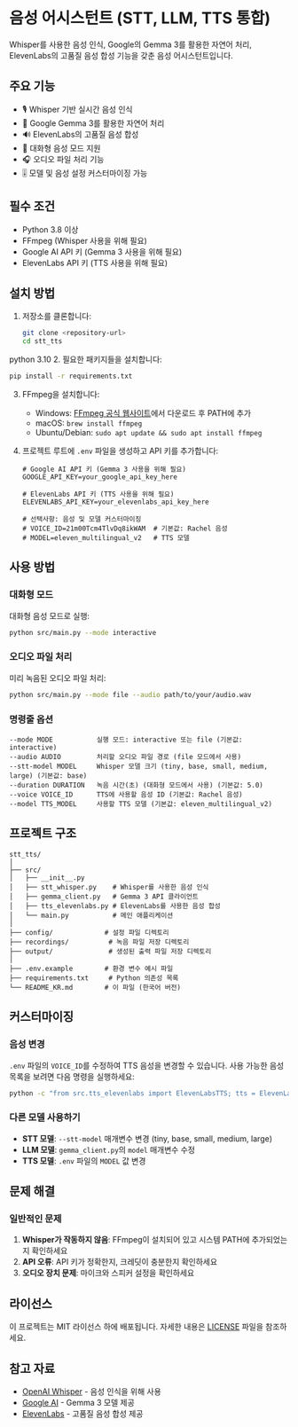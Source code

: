 # 음성 어시스턴트 (STT, LLM, TTS 통합)

Whisper를 사용한 음성 인식, Google의 Gemma 3를 활용한 자연어 처리, ElevenLabs의 고품질 음성 합성 기능을 갖춘 음성 어시스턴트입니다.

## 주요 기능

- 🎙️ Whisper 기반 실시간 음성 인식
- 🧠 Google Gemma 3를 활용한 자연어 처리
- 🔊 ElevenLabs의 고품질 음성 합성
- 💬 대화형 음성 모드 지원
- 🎧 오디오 파일 처리 기능
- 🎚️ 모델 및 음성 설정 커스터마이징 가능

## 필수 조건

- Python 3.8 이상
- FFmpeg (Whisper 사용을 위해 필요)
- Google AI API 키 (Gemma 3 사용을 위해 필요)
- ElevenLabs API 키 (TTS 사용을 위해 필요)

## 설치 방법

1. 저장소를 클론합니다:
   ```bash
   git clone <repository-url>
   cd stt_tts
   ```

python 3.10
2. 필요한 패키지들을 설치합니다:
   ```bash
   pip install -r requirements.txt
   ```

3. FFmpeg을 설치합니다:
   - Windows: [FFmpeg 공식 웹사이트](https://ffmpeg.org/download.html)에서 다운로드 후 PATH에 추가
   - macOS: `brew install ffmpeg`
   - Ubuntu/Debian: `sudo apt update && sudo apt install ffmpeg`

4. 프로젝트 루트에 `.env` 파일을 생성하고 API 키를 추가합니다:
   ```
   # Google AI API 키 (Gemma 3 사용을 위해 필요)
   GOOGLE_API_KEY=your_google_api_key_here
   
   # ElevenLabs API 키 (TTS 사용을 위해 필요)
   ELEVENLABS_API_KEY=your_elevenlabs_api_key_here
   
   # 선택사항: 음성 및 모델 커스터마이징
   # VOICE_ID=21m00Tcm4TlvDq8ikWAM  # 기본값: Rachel 음성
   # MODEL=eleven_multilingual_v2   # TTS 모델
   ```

## 사용 방법

### 대화형 모드
대화형 음성 모드로 실행:
```bash
python src/main.py --mode interactive
```

### 오디오 파일 처리
미리 녹음된 오디오 파일 처리:
```bash
python src/main.py --mode file --audio path/to/your/audio.wav
```

### 명령줄 옵션
```
--mode MODE           실행 모드: interactive 또는 file (기본값: interactive)
--audio AUDIO         처리할 오디오 파일 경로 (file 모드에서 사용)
--stt-model MODEL     Whisper 모델 크기 (tiny, base, small, medium, large) (기본값: base)
--duration DURATION   녹음 시간(초) (대화형 모드에서 사용) (기본값: 5.0)
--voice VOICE_ID      TTS에 사용할 음성 ID (기본값: Rachel 음성)
--model TTS_MODEL     사용할 TTS 모델 (기본값: eleven_multilingual_v2)
```

## 프로젝트 구조

```
stt_tts/
│
├── src/
│   ├── __init__.py
│   ├── stt_whisper.py    # Whisper를 사용한 음성 인식
│   ├── gemma_client.py   # Gemma 3 API 클라이언트
│   ├── tts_elevenlabs.py # ElevenLabs를 사용한 음성 합성
│   └── main.py           # 메인 애플리케이션
│
├── config/             # 설정 파일 디렉토리
├── recordings/          # 녹음 파일 저장 디렉토리
├── output/              # 생성된 출력 파일 저장 디렉토리
│
├── .env.example        # 환경 변수 예시 파일
├── requirements.txt     # Python 의존성 목록
└── README_KR.md        # 이 파일 (한국어 버전)
```

## 커스터마이징

### 음성 변경
`.env` 파일의 `VOICE_ID`를 수정하여 TTS 음성을 변경할 수 있습니다. 사용 가능한 음성 목록을 보려면 다음 명령을 실행하세요:
```bash
python -c "from src.tts_elevenlabs import ElevenLabsTTS; tts = ElevenLabsTTS(); print('사용 가능한 음성:'); [print(f'{i+1}. {v[\"name\"]} (ID: {v[\"id\"]}') for i, v in enumerate(tts.list_voices()[:10])]"
```

### 다른 모델 사용하기
- **STT 모델**: `--stt-model` 매개변수 변경 (tiny, base, small, medium, large)
- **LLM 모델**: `gemma_client.py`의 `model` 매개변수 수정
- **TTS 모델**: `.env` 파일의 `MODEL` 값 변경

## 문제 해결

### 일반적인 문제
1. **Whisper가 작동하지 않음**: FFmpeg이 설치되어 있고 시스템 PATH에 추가되었는지 확인하세요
2. **API 오류**: API 키가 정확한지, 크레딧이 충분한지 확인하세요
3. **오디오 장치 문제**: 마이크와 스피커 설정을 확인하세요

## 라이선스

이 프로젝트는 MIT 라이선스 하에 배포됩니다. 자세한 내용은 [LICENSE](LICENSE) 파일을 참조하세요.

## 참고 자료

- [OpenAI Whisper](https://github.com/openai/whisper) - 음성 인식을 위해 사용
- [Google AI](https://ai.google.dev/) - Gemma 3 모델 제공
- [ElevenLabs](https://elevenlabs.io/) - 고품질 음성 합성 제공
